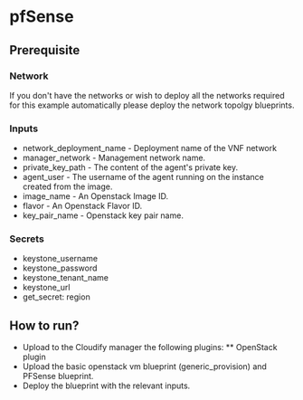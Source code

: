 # pfSense
## Prerequisite
### Network
If you don't have the networks or wish to deploy all the networks required for this
example automatically please deploy the network topolgy blueprints.
### Inputs
* network_deployment_name - Deployment name of the VNF network
* manager_network - Management network name.
* private_key_path - The content of the agent's private key.
* agent_user - The username of the agent running on the instance created from the image.
* image_name - An Openstack Image ID.
* flavor - An Openstack Flavor ID.
* key_pair_name - Openstack key pair name.
### Secrets
* keystone_username
* keystone_password
* keystone_tenant_name
* keystone_url
* get_secret: region

## How to run?
* Upload to the Cloudify manager the following plugins:
** OpenStack plugin
* Upload the basic openstack vm blueprint (generic_provision) and PFSense blueprint.
* Deploy the blueprint with the relevant inputs.
